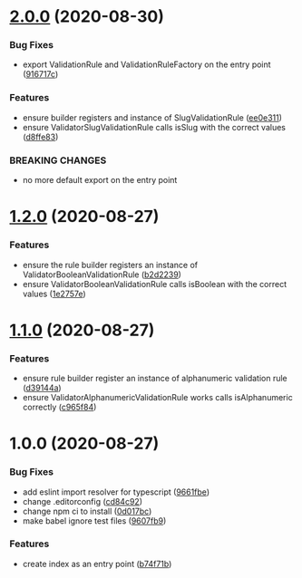 # [2.0.0](https://github.com/cloak-js/validator/compare/v1.2.0...v2.0.0) (2020-08-30)


### Bug Fixes

* export ValidationRule and ValidationRuleFactory on the entry point ([916717c](https://github.com/cloak-js/validator/commit/916717c6a27ec0326b5ad303ff4994701179316c))


### Features

* ensure builder registers and instance of SlugValidationRule ([ee0e311](https://github.com/cloak-js/validator/commit/ee0e3114879b239595604771057e60844c59e638))
* ensure ValidatorSlugValidationRule calls isSlug with the correct values ([d8ffe83](https://github.com/cloak-js/validator/commit/d8ffe83f083df1540d65f20ac9a0717840af545c))


### BREAKING CHANGES

* no more default export on the entry point

# [1.2.0](https://github.com/cloak-js/validator/compare/v1.1.0...v1.2.0) (2020-08-27)


### Features

* ensure the rule builder registers an instance of ValidatorBooleanValidationRule ([b2d2239](https://github.com/cloak-js/validator/commit/b2d2239e6614b6e2920c9b5de2061e9d01b133de))
* ensure ValidatorBooleanValidationRule calls isBoolean with the correct values ([1e2757e](https://github.com/cloak-js/validator/commit/1e2757e51d303415a85e0e6bb616a66f114277b9))

# [1.1.0](https://github.com/cloak-js/validator/compare/v1.0.0...v1.1.0) (2020-08-27)


### Features

* ensure rule builder register an instance of alphanumeric validation rule ([d39144a](https://github.com/cloak-js/validator/commit/d39144a4cd8277c102ffe2f02732c002dff3ea1d))
* ensure ValidatorAlphanumericValidationRule works calls isAlphanumeric correctly ([c965f84](https://github.com/cloak-js/validator/commit/c965f84c4ae123d98479b0b5746fe0e383c2bae2))

# 1.0.0 (2020-08-27)


### Bug Fixes

* add eslint import resolver for typescript ([9661fbe](https://github.com/cloak-js/validator/commit/9661fbe860082fe0306859e21ff45db2eb8cefd7))
* change .editorconfig ([cd84c92](https://github.com/cloak-js/validator/commit/cd84c920bb0011967ee3fb7d2f1be9132ac38fb0))
* change npm ci to install ([0d017bc](https://github.com/cloak-js/validator/commit/0d017bc7ea29d8b3170cecf7121b2138046ace10))
* make babel ignore test files ([9607fb9](https://github.com/cloak-js/validator/commit/9607fb9622ccfc34340e5c5e249abf66ad9afc85))


### Features

* create index as an entry point ([b74f71b](https://github.com/cloak-js/validator/commit/b74f71bcdbd235326de376d1a70098e07012bcf6))
